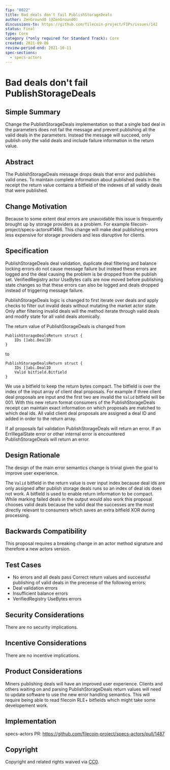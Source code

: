 ```yaml
---
fip: "0022"
title: Bad deals don't fail PublishStorageDeals
author: ZenGround0 (@ZenGround0)
discussions-to: https://github.com/filecoin-project/FIPs/issues/142
status: Final
type: Core
category (*only required for Standard Track): Core
created: 2021-09-06
review-period-end: 2021-10-11
spec-sections: 
  - specs-actors
---
```


<!--You can leave these HTML comments in your merged FIP and delete the visible duplicate text guides, they will not appear and may be helpful to refer to if you edit it again. This is the suggested template for new FIPs. Note that a FIP number will be assigned by an editor. When opening a pull request to submit your FIP, please use an abbreviated title in the filename, `fip-draft_title_abbrev.md`. The title should be 44 characters or less.-->

# Bad deals don't fail PublishStorageDeals

## Simple Summary
<!--"If you can't explain it simply, you don't understand it well enough." Provide a simplified and layman-accessible explanation of the FIP.-->
Change the PublishStorageDeals implementation so that a single bad deal in the parameters does not fail the message and prevent publishing all the valid deals in the parameters. Instead the message will succeed, only publish only the valid deals and include failure information in the return value.

## Abstract
<!--A short (~200 word) description of the technical issue being addressed.-->
The PublishStorageDeals message drops deals that error and publishes valid ones. To maintain complete information about published deals in the receipt the return value contains a bitfield of the indexes of all validly deals that were published.

## Change Motivation
<!--The motivation is critical for FIPs that want to change the Filecoin protocol. It should clearly explain why the existing protocol specification is inadequate to address the problem that the FIP solves. FIP submissions without sufficient motivation may be rejected outright.-->
Because to some extent deal errors are unavoidable this issue is frequently brought up by storage providers as a problem. For example filecoin-project/specs-actors#1466. This change will make deal publishing errors less expensive for storage providers and less disruptive for clients.

## Specification
<!--The technical specification should describe the syntax and semantics of any new feature. The specification should be detailed enough to allow competing, interoperable implementations for any of the current Filecoin implementations. -->

PublishStorageDeals deal validation, duplicate deal filtering and balance locking errors do not cause message failure but instead these errors are logged and the deal causing the problem is be dropped from the publish set. VerifiedRegistry actor UseBytes calls are now moved before publishing state changes so that these errors can also be logged and deals dropped instead of triggering message failure.

PublishStorageDeals logic is changed to first iterate over deals and apply checks to filter out invalid deals without mutating the market actor state. Only after filtering invalid deals will the method iterate through valid deals and modify state for all valid deals atomically.

The return value of PublishStorageDeals is changed from

```golang
PublishStorageDealsReturn struct {
    IDs []abi.DealID
}
```
to
```golang
PublishStorageDealsReturn struct {
    IDs []abi.DealID
    Valid bitfield.Bitfield
}
```

We use a bitfield to keep the return bytes compact. The bitfield is over the index of the input array of client deal proposals. For example if three client deal proposals are input and the first two are invalid the `Valid` bitfield will be 001. With this new return format consumers of the PublishStorageDeals receipt can maintain exact information on which proposals are matched to which deal ids. All valid client deal proposals are assigned a deal ID and added in order to the return array.

If all proposals fail validation PublishStorageDeals will return an error. If an ErrIllegalState error or other internal error is encountered PublishStorageDeals will return an error.

## Design Rationale
<!--The rationale fleshes out the specification by describing what motivated the design and why particular design decisions were made. It should describe alternate designs that were considered and related work, e.g. how the feature is supported in other languages. The rationale may also provide evidence of consensus within the community, and should discuss important objections or concerns raised during discussion.-->
The design of the main error semantics change is trivial given the goal to improve user experience.

The `Valid` bitfield in the return value is over input index because deal ids are only assigned after publish storage deals runs so an index of deal ids does not work.  A bitfield is used to enable return information to be compact.  While marking failed deals in the output would also work this proposal chooses valid deals because the valid deal the successes are the most directly relevant to consumers which saves an extra bitfield XOR during processing.

## Backwards Compatibility
<!--All FIPs that introduce backwards incompatibilities must include a section describing these incompatibilities and their severity. The FIP must explain how the author proposes to deal with these incompatibilities. FIP submissions without a sufficient backwards compatibility treatise may be rejected outright.-->
This proposal requires a breaking change in an actor method signature and therefore a new actors version.

## Test Cases
<!--Test cases for an implementation are mandatory for FIPs that are affecting consensus changes. Other FIPs can choose to include links to test cases if applicable.-->

* No errors and all deals pass
Correct return values and successful publishing of valid deals in the precense of the following errors:
* Deal validation errors
* Insufficient balance errors
* VerifiedRegistry UseBytes errors

## Security Considerations
<!--All FIPs must contain a section that discusses the security implications/considerations relevant to the proposed change. Include information that might be important for security discussions, surfaces risks and can be used throughout the life cycle of the proposal. E.g. include security-relevant design decisions, concerns, important discussions, implementation-specific guidance and pitfalls, an outline of threats and risks and how they are being addressed. FIP submissions missing the "Security Considerations" section will be rejected. A FIP cannot proceed to status "Final" without a Security Considerations discussion deemed sufficient by the reviewers.-->

There are no security implications.

## Incentive Considerations
<!--All FIPs must contain a section that discusses the incentive implications/considerations relative to the proposed change. Include information that might be important for incentive discussion. A discussion on how the proposed change will incentivize reliable and useful storage is required. FIP submissions missing the "Incentive Considerations" section will be rejected. An FIP cannot proceed to status "Final" without a Incentive Considerations discussion deemed sufficient by the reviewers.-->

There are no incentive implications.

## Product Considerations
<!--All FIPs must contain a section that discusses the product implications/considerations relative to the proposed change. Include information that might be important for product discussion. A discussion on how the proposed change will enable better storage-related goods and services to be developed on Filecoin. FIP submissions missing the "Product Considerations" section will be rejected. An FIP cannot proceed to status "Final" without a Product Considerations discussion deemed sufficient by the reviewers.-->

Miners publishing deals will have an improved user experience.  Clients and others waiting on and parsing PublishStorageDeals return values will need to update software to use the new error handling semantics.  This will require being able to read filecoin RLE+ bitfields which might take some developement work.

## Implementation
<!--The implementations must be completed before any core FIP is given status "Final", but it need not be completed before the FIP is accepted. While there is merit to the approach of reaching consensus on the specification and rationale before writing code, the principle of "rough consensus and running code" is still useful when it comes to resolving many discussions of API details.-->

specs-actors PR: https://github.com/filecoin-project/specs-actors/pull/1487
## Copyright
Copyright and related rights waived via [CC0](https://creativecommons.org/publicdomain/zero/1.0/).
